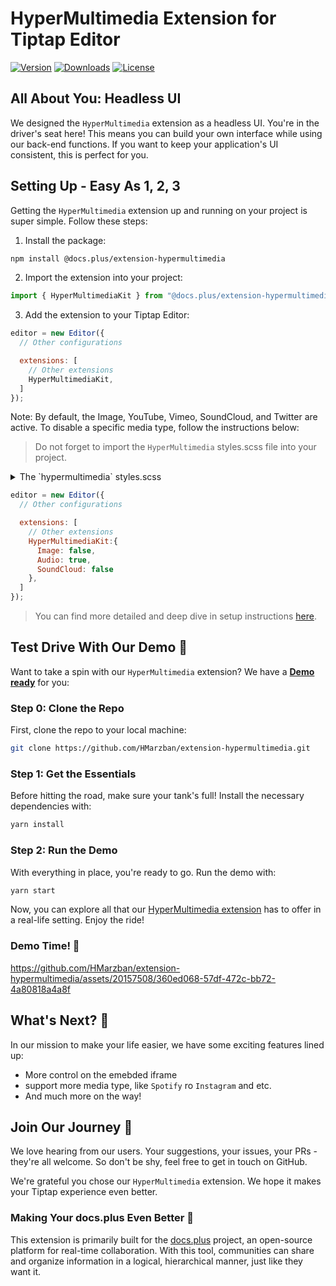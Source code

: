 # HyperMultimedia Extension for Tiptap Editor

[![Version](https://img.shields.io/npm/v/@docs.plus/extension-hypermultimedia.svg?label=version)](https://www.npmjs.com/package/@docs.plus/extension-hypermultimedia)
[![Downloads](https://img.shields.io/npm/dm/@docs.plus/extension-hypermultimedia.svg)](https://npmcharts.com/compare/@docs.plus/extension-hypermultimedia)
[![License](https://img.shields.io/npm/l/@docs.plus/extension-hypermultimedia.svg)](https://www.npmjs.com/package/@docs.plus/extension-hypermultimedia)

## All About You: Headless UI

We designed the `HyperMultimedia` extension as a headless UI. You're in the driver's seat here! This means you can build your own interface while using our back-end functions. If you want to keep your application's UI consistent, this is perfect for you.

## Setting Up - Easy As 1, 2, 3

Getting the `HyperMultimedia` extension up and running on your project is super simple. Follow these steps:

1. Install the package:

```bash
npm install @docs.plus/extension-hypermultimedia
```

2. Import the extension into your project:

```js
import { HyperMultimediaKit } from "@docs.plus/extension-hypermultimedia";
```

3. Add the extension to your Tiptap Editor:

```js
editor = new Editor({
  // Other configurations

  extensions: [
    // Other extensions
    HyperMultimediaKit,
  ]
});
```

Note: By default, the Image, YouTube, Vimeo, SoundCloud, and Twitter are active. To disable a specific media type, follow the instructions below:

> Do not forget to import the `HyperMultimedia` styles.scss file into your project.

<details>
<summary>The `hypermultimedia` styles.scss</summary>

```scss
.hypermultimedia {
  iframe {
    background-color: #fafafa;
  }

  &__resize-gripper {
    position: absolute;
    margin: 0;
    display: none;

    .media-resize-clamp {
      width: 10px;
      height: 10px;
      background-color: #1a73e8;
      border: 1px solid #fff;
      display: none;

      &--rotate {
        border-radius: 50%;
        position: absolute;
        top: -28px;
        left: 50%;
        transform: translateX(-50%);
        cursor: crosshair;

        &::after {
          content: "";
          position: absolute;
          left: 50%;
          transform: translateX(-50%);
          width: 1.5px;
          height: 30px;
          background-color: #1a73e8;
        }
      }

      &--left {
        position: absolute;
        top: 50%;
        left: -5px;
        transform: translateY(-50%);
        cursor: ew-resize;
      }

      &--right {
        position: absolute;
        top: 50%;
        right: -5px;
        transform: translateY(-50%);
        cursor: ew-resize;
      }

      &--top {
        position: absolute;
        top: -5px;
        left: 50%;
        transform: translateX(-50%);
        cursor: ns-resize;
      }

      &--bottom {
        position: absolute;
        bottom: -5px;
        left: 50%;
        transform: translateX(-50%);
        cursor: ns-resize;
      }

      &--top-left {
        position: absolute;
        top: -5px;
        left: -5px;
        cursor: nwse-resize;
      }

      &--top-right {
        position: absolute;
        top: -5px;
        right: -5px;
        cursor: nesw-resize;
      }

      &--bottom-left {
        position: absolute;
        bottom: -5px;
        left: -5px;
        cursor: nesw-resize;
      }

      &--bottom-right {
        position: absolute;
        bottom: -5px;
        right: -5px;
        cursor: nwse-resize;
      }
    }

    &--active {
      border: 1.5px solid #1a73e8;
      display: block;
      .media-resize-clamp {
        display: block;
      }
    }
  }

  &__modal {
    padding: 8px 8px;
    background-color: #fff;
    border-radius: 6px;
    display: flex;
    align-items: center;
    box-shadow: 0 4px 6px -1px rgba(0, 0, 0, 0.1), 0 2px 4px -1px rgba(0, 0, 0, 0.06);
    border: 1px solid rgba(0, 0, 0, 0.1);
    flex-direction: row;
    flex-wrap: wrap;
    justify-content: flex-start;

    &__divider {
      border-left: 2px solid #e5e7eb;
      height: 5px;
      margin: 6px 10px;
    }

    select {
      @apply border-gray-300 py-2 px-2 rounded-md;
      &:hover {
        background-color: #eee;
      }
    }

    button {
      border-color: #d1d5db;
      padding: 8px;
      border-radius: 0.375rem;
      &:hover {
        background-color: #eee;
      }
    }

    &__btn--resize {
      svg {
      }
    }

    &--active {
      background-color: #1a73e8;
      fill: #fff;
      &:hover {
        svg {
          fill: black;
        }
      }
      svg {
        fill: #fff;
      }
    }
  }
}
```

</details>

```js
editor = new Editor({
  // Other configurations

  extensions: [
    // Other extensions
    HyperMultimediaKit:{
      Image: false,
      Audio: true,
      SoundCloud: false
    },
  ]
});
```

> You can find more detailed and deep dive in setup instructions [here](./packages/extension-hypermultimedia).

## Test Drive With Our Demo 🚗

Want to take a spin with our `HyperMultimedia` extension? We have a <u>**Demo ready**</u> for you:

### Step 0: Clone the Repo

First, clone the repo to your local machine:

```bash
git clone https://github.com/HMarzban/extension-hypermultimedia.git
```

### Step 1: Get the Essentials

Before hitting the road, make sure your tank's full! Install the necessary dependencies with:

```bash
yarn install
```

### Step 2: Run the Demo

With everything in place, you're ready to go. Run the demo with:

```bash
yarn start
```

Now, you can explore all that our <u>HyperMultimedia extension</u> has to offer in a real-life setting. Enjoy the ride!

### Demo Time! 🎉

<https://github.com/HMarzban/extension-hypermultimedia/assets/20157508/360ed068-57df-472c-bb72-4a80818a4a8f>

## What's Next? 🚀

In our mission to make your life easier, we have some exciting features lined up:

- More control on the emebded iframe
- support more media type, like `Spotify` ro `Instagram` and etc.
- And much more on the way!

## Join Our Journey 🤝

We love hearing from our users. Your suggestions, your issues, your PRs - they're all welcome. So don't be shy, feel free to get in touch on GitHub.

We're grateful you chose our `HyperMultimedia` extension. We hope it makes your Tiptap experience even better.

### Making Your docs.plus Even Better 💼

This extension is primarily built for the [docs.plus](http://github.com/docs-plus/docs.plus) project, an open-source platform for real-time collaboration. With this tool, communities can share and organize information in a logical, hierarchical manner, just like they want it.

